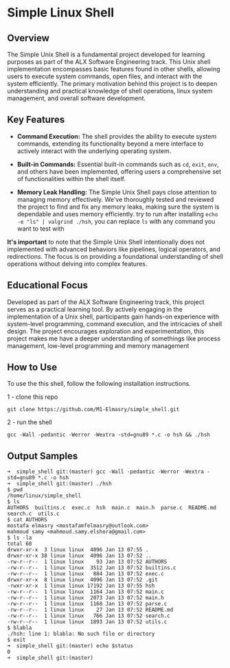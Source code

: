 # Simple Linux Shell

## Overview

The Simple Unix Shell is a fundamental project developed for learning purposes as part of the ALX Software Engineering track. This Unix shell implementation encompasses basic features found in other shells, allowing users to execute system commands, open files, and interact with the system efficiently. The primary motivation behind this project is to deepen understanding and practical knowledge of shell operations, linux system management, and overall software development.

## Key Features

- **Command Execution:** The shell provides the ability to execute system commands, extending its functionality beyond a mere interface to actively interact with the underlying operating system.

- **Built-in Commands:** Essential built-in commands such as `cd`, `exit`, `env`, and others have been implemented, offering users a comprehensive set of functionalities within the shell itself.

- **Memory Leak Handling:** The Simple Unix Shell pays close attention to managing memory effectively. We've thoroughly tested and reviewed the project to find and fix any memory leaks, making sure the system is dependable and uses memory efficiently. try to run after installing `echo -e "ls" | valgrind ./hsh`, you can replace `ls` with any command you want to test with


**It's important** to note that the Simple Unix Shell intentionally does not implemented with advanced behaviors like pipelines, logical operators, and redirections. The focus is on providing a foundational understanding of shell operations without delving into complex features.

## Educational Focus

Developed as part of the ALX Software Engineering track, this project serves as a practical learning tool. By actively engaging in the implementation of a Unix shell, participants gain hands-on experience with system-level programming, command execution, and the intricacies of shell design. The project encourages exploration and experimentation, this project makes me have a deeper understanding of somethings like process management, low-level programming and memory management

## How to Use

To use the this shell, follow the following installation instructions.  

1 - clone this repo
```
git clone https://github.com/M1-Elmasry/simple_shell.git
```
2 - run the shell
```
gcc -Wall -pedantic -Werror -Wextra -std=gnu89 *.c -o hsh && ./hsh
```


## Output Samples
```
➜  simple_shell git:(master) gcc -Wall -pedantic -Werror -Wextra -std=gnu89 *.c -o hsh
➜  simple_shell git:(master) ./hsh
$ pwd
/home/linux/simple_shell
$ ls
AUTHORS  builtins.c  exec.c  hsh  main.c  main.h  parse.c  README.md  search.c	utils.c
$ cat AUTHORS
mostafa elmasry <mostafamfelmasry@outlook.com>
mahmoud samy <mahmoud.samy.elshora@gmail.com>
$ ls -la
total 68
drwxr-xr-x  3 linux linux  4096 Jan 13 07:55 .
drwxr-xr-x 38 linux linux  4096 Jan 13 07:52 ..
-rw-r--r--  1 linux linux    93 Jan 13 07:52 AUTHORS
-rw-r--r--  1 linux linux  3512 Jan 13 07:52 builtins.c
-rw-r--r--  1 linux linux   884 Jan 13 07:52 exec.c
drwxr-xr-x  8 linux linux  4096 Jan 13 07:52 .git
-rwxr-xr-x  1 linux linux 17192 Jan 13 07:55 hsh
-rw-r--r--  1 linux linux  1164 Jan 13 07:52 main.c
-rw-r--r--  1 linux linux  2073 Jan 13 07:52 main.h
-rw-r--r--  1 linux linux  1168 Jan 13 07:52 parse.c
-rw-r--r--  1 linux linux    27 Jan 13 07:52 README.md
-rw-r--r--  1 linux linux   766 Jan 13 07:52 search.c
-rw-r--r--  1 linux linux  1893 Jan 13 07:52 utils.c
$ blabla
./hsh: line 1: blabla: No such file or directory
$ exit
➜  simple_shell git:(master) echo $status
0
➜  simple_shell git:(master)

```
